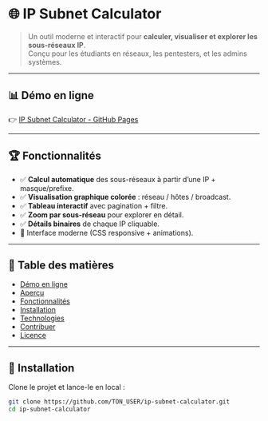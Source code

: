 # 🌐 IP Subnet Calculator

> Un outil moderne et interactif pour **calculer, visualiser et explorer les sous-réseaux IP**.  
> Conçu pour les étudiants en réseaux, les pentesters, et les admins systèmes.  

---

## 📊 Démo en ligne
👉 [IP Subnet Calculator - GitHub Pages](https://miicha333l.github.io/ip-interactif)

---
## 🏆 Fonctionnalités

- ✅ **Calcul automatique** des sous-réseaux à partir d’une IP + masque/prefixe.  
- ✅ **Visualisation graphique colorée** : réseau / hôtes / broadcast.  
- ✅ **Tableau interactif** avec pagination + filtre.  
- ✅ **Zoom par sous-réseau** pour explorer en détail.  
- ✅ **Détails binaires** de chaque IP cliquable.  
- 🎨 Interface moderne (CSS responsive + animations).  

---

## 📖 Table des matières
- [Démo en ligne](#-démo-en-ligne)  
- [Aperçu](#-aperçu)  
- [Fonctionnalités](#-fonctionnalités)  
- [Installation](#-installation)  
- [Technologies](#-technologies)  
- [Contribuer](#-contribuer)  
- [Licence](#-licence)  

---

## 🚀 Installation

Clone le projet et lance-le en local :  

```bash
git clone https://github.com/TON_USER/ip-subnet-calculator.git
cd ip-subnet-calculator

